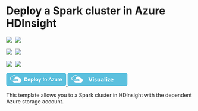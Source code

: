 # Deploy a Spark cluster in Azure HDInsight

<IMG SRC="https://azbotstorage.blob.core.windows.net/badges/101-hdinsight-spark-linux/PublicLastTestDate.svg" />&nbsp;
<IMG SRC="https://azbotstorage.blob.core.windows.net/badges/101-hdinsight-spark-linux/PublicDeployment.svg" />&nbsp;

<IMG SRC="https://azbotstorage.blob.core.windows.net/badges/101-hdinsight-spark-linux/FairfaxLastTestDate.svg" />&nbsp;
<IMG SRC="https://azbotstorage.blob.core.windows.net/badges/101-hdinsight-spark-linux/FairfaxDeployment.svg" />&nbsp;

<IMG SRC="https://azbotstorage.blob.core.windows.net/badges/101-hdinsight-spark-linux/BestPracticeResult.svg" />&nbsp;
<IMG SRC="https://azbotstorage.blob.core.windows.net/badges/101-hdinsight-spark-linux/CredScanResult.svg" />&nbsp;

<a href="https://portal.azure.com/#create/Microsoft.Template/uri/https%3A%2F%2Fraw.githubusercontent.com%2FAzure%2Fazure-quickstart-templates%2Fmaster%2F101-hdinsight-spark-linux%2Fazuredeploy.json" target="_blank">
    <img src="https://raw.githubusercontent.com/Azure/azure-quickstart-templates/master/1-CONTRIBUTION-GUIDE/images/deploytoazure.png"/>
</a>
<a href="http://armviz.io/#/?load=https%3A%2F%2Fraw.githubusercontent.com%2FAzure%2Fazure-quickstart-templates%2Fmaster%2F101-hdinsight-spark-linux%2Fazuredeploy.json" target="_blank">
    <img src="https://raw.githubusercontent.com/Azure/azure-quickstart-templates/master/1-CONTRIBUTION-GUIDE/images/visualizebutton.png"/>
</a>

This template allows you to a Spark cluster in HDInsight  with the dependent Azure storage account.
